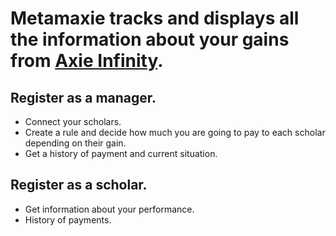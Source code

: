 # Metamaxie tracks and displays all the information about your gains from [Axie Infinity](https://axieinfinity.com/).

## Register as a manager. 
- Connect your scholars.
- Create a rule and decide how much you are going to pay to each scholar depending on their gain.
- Get a history of payment and current situation.

## Register as a scholar. 
- Get information about your performance. 
- History of payments.
